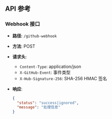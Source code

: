 ## API 参考

### Webhook 接口

- **路径**: `/github-webhook`
- **方法**: POST
- **请求头**:
  - `Content-Type`: application/json
  - `X-GitHub-Event`: 事件类型
  - `X-Hub-Signature-256`: SHA-256 HMAC 签名

- **响应**:

  ```json
  {
    "status": "success|ignored",
    "message": "处理信息"
  }
  ```
